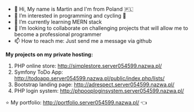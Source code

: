 - 👋 Hi, My name is Martin and I'm from Poland 🇵🇱
- 👀 I’m interested in programming and cycling 🚴
- 🌱 I’m currently learning MERN stack
- 💞️ I’m looking to collaborate on challenging projects that will allow me to become a professional programmer
- 📫 How to reach me: Just send me a message via github

**My projects on my private hosting:**
1. PHP online store: http://simplestore.server054599.nazwa.pl/
2. Symfony ToDo App: http://todoapp.server054599.nazwa.pl/public/index.php/lists/
3. Bootstrap landing page: http://adrespect.server054599.nazwa.pl/
4. PHP login system: http://phpooploginsystem.server054599.nazwa.pl/

⭐ My portfolio: http://portfolio.server054599.nazwa.pl/ 👈

<!---
PyCoderPL/PyCoderPL is a ✨ special ✨ repository because its `README.md` (this file) appears on your GitHub profile.
You can click the Preview link to take a look at your changes.
--->
